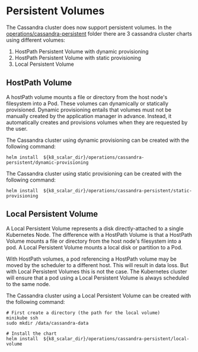# Persistent Volumes

The Cassandra cluster does now support persistent volumes. In the  [operations/cassandra-persistent](../operations/cassandra-persistent/) folder there are 3 cassandra cluster charts using different volumes:

1. HostPath Persistent Volume with dynamic provisioning
2. HostPath Persistent Volume with static provisioning
3. Local Persistent Volume


## HostPath Volume

A hostPath volume mounts a file or directory from the host node's filesystem into a Pod.
These volumes can dynamically or statically provisioned. Dynamic provisioning entails that volumes must not be manually created by the application manager in advance.
Instead, it automatically creates and provisions volumes when they are requested by the user.

The Cassandra cluster using dynamic provisioning can be created with the following command:
```
helm install  ${k8_scalar_dir}/operations/cassandra-persistent/dynamic-provisioning
```

The Cassandra cluster using static provisioning can be created with the following command:
```
helm install  ${k8_scalar_dir}/operations/cassandra-persistent/static-provisioning
```

## Local Persistent Volume

A Local Persistent Volume represents a disk directly-attached to a single Kubernetes Node. The difference with a HostPath Volume is that a HostPath Volume mounts a file or directory from the host node's filesystem into a pod.
A Local Persistent Volume mounts a local disk or partition to a Pod.

With HostPath volumes, a pod referencing a HostPath volume may be moved by the scheduler to a different host. This will result in data loss. But with Local Persistent Volumes this is not the case. The Kubernetes cluster will ensure that a pod using a Local Persistent Volume is always scheduled to the same node.

The Cassandra cluster using a Local Persistent Volume can be created with the following command:

```
# First create a directory (the path for the local volume)
minikube ssh
sudo mkdir /data/cassandra-data

# Install the chart
helm install  ${k8_scalar_dir}/operations/cassandra-persistent/local-volume
```